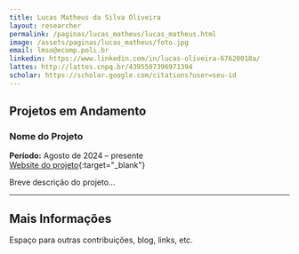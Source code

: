 ```yaml
---
title: Lucas Matheus da Silva Oliveira
layout: researcher
permalink: /paginas/lucas_matheus/lucas_matheus.html
image: /assets/paginas/lucas_matheus/foto.jpg
email: lmso@ecomp.poli.br
linkedin: https://www.linkedin.com/in/lucas-oliveira-67620018a/
lattes: http://lattes.cnpq.br/4395507396971394
scholar: https://scholar.google.com/citations?user=seu-id
---
```


## Projetos em Andamento

### Nome do Projeto
**Período:** Agosto de 2024 – presente  
[Website do projeto](https://site-do-projeto.com){:target="_blank"}  

Breve descrição do projeto...

---

## Mais Informações

Espaço para outras contribuições, blog, links, etc.